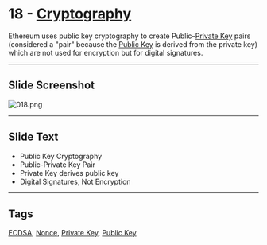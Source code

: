 # 18 - [Cryptography](Cryptography.md)

Ethereum uses public key cryptography to create Public–[Private Key](Private%20Key.md) pairs (considered a "pair" because the [Public Key](Public%20Key.md) is derived from the private key) which are not used for encryption but for digital signatures.

___
## Slide Screenshot
![018.png](../../images/ethereum101/018.png)
___
## Slide Text
- Public Key Cryptography
- Public-Private Key Pair
- Private Key derives public key
- Digital Signatures, Not Encryption
___
## Tags
[ECDSA](ECDSA.md), [Nonce](Nonce.md), [Private Key](Private%20Key.md), [Public Key](Public%20Key.md)